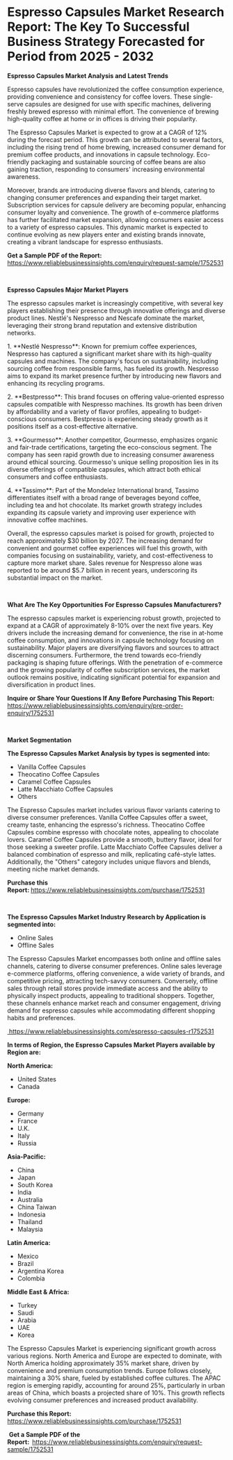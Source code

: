 <p><h1>Espresso Capsules Market Research Report: The Key To Successful Business Strategy Forecasted for Period from 2025 - 2032</h1></p><p><strong>Espresso Capsules Market Analysis and Latest Trends</strong></p>
<p><p>Espresso capsules have revolutionized the coffee consumption experience, providing convenience and consistency for coffee lovers. These single-serve capsules are designed for use with specific machines, delivering freshly brewed espresso with minimal effort. The convenience of brewing high-quality coffee at home or in offices is driving their popularity.</p><p>The Espresso Capsules Market is expected to grow at a CAGR of 12% during the forecast period. This growth can be attributed to several factors, including the rising trend of home brewing, increased consumer demand for premium coffee products, and innovations in capsule technology. Eco-friendly packaging and sustainable sourcing of coffee beans are also gaining traction, responding to consumers' increasing environmental awareness.</p><p>Moreover, brands are introducing diverse flavors and blends, catering to changing consumer preferences and expanding their target market. Subscription services for capsule delivery are becoming popular, enhancing consumer loyalty and convenience. The growth of e-commerce platforms has further facilitated market expansion, allowing consumers easier access to a variety of espresso capsules. This dynamic market is expected to continue evolving as new players enter and existing brands innovate, creating a vibrant landscape for espresso enthusiasts.</p></p>
<p><strong>Get a Sample PDF of the Report:&nbsp;</strong> <a href="https://www.reliablebusinessinsights.com/enquiry/request-sample/1752531?utm_campaign=3711&utm_medium=2&utm_source=Github&utm_content=ia&utm_term=17042025&utm_id=espresso-capsules">https://www.reliablebusinessinsights.com/enquiry/request-sample/1752531</a></p>
<p>&nbsp;</p>
<p><strong>Espresso Capsules Major Market Players</strong></p>
<p><p>The espresso capsules market is increasingly competitive, with several key players establishing their presence through innovative offerings and diverse product lines. Nestlé's Nespresso and Nescafe dominate the market, leveraging their strong brand reputation and extensive distribution networks. </p><p>1. **Nestlé Nespresso**: Known for premium coffee experiences, Nespresso has captured a significant market share with its high-quality capsules and machines. The company's focus on sustainability, including sourcing coffee from responsible farms, has fueled its growth. Nespresso aims to expand its market presence further by introducing new flavors and enhancing its recycling programs.</p><p>2. **Bestpresso**: This brand focuses on offering value-oriented espresso capsules compatible with Nespresso machines. Its growth has been driven by affordability and a variety of flavor profiles, appealing to budget-conscious consumers. Bestpresso is experiencing steady growth as it positions itself as a cost-effective alternative.</p><p>3. **Gourmesso**: Another competitor, Gourmesso, emphasizes organic and fair-trade certifications, targeting the eco-conscious segment. The company has seen rapid growth due to increasing consumer awareness around ethical sourcing. Gourmesso's unique selling proposition lies in its diverse offerings of compatible capsules, which attract both ethical consumers and coffee enthusiasts.</p><p>4. **Tassimo**: Part of the Mondelez International brand, Tassimo differentiates itself with a broad range of beverages beyond coffee, including tea and hot chocolate. Its market growth strategy includes expanding its capsule variety and improving user experience with innovative coffee machines.</p><p>Overall, the espresso capsules market is poised for growth, projected to reach approximately $30 billion by 2027. The increasing demand for convenient and gourmet coffee experiences will fuel this growth, with companies focusing on sustainability, variety, and cost-effectiveness to capture more market share. Sales revenue for Nespresso alone was reported to be around $5.7 billion in recent years, underscoring its substantial impact on the market.</p></p>
<p>&nbsp;</p>
<p><strong>What Are The Key Opportunities For Espresso Capsules Manufacturers?</strong></p>
<p><p>The espresso capsules market is experiencing robust growth, projected to expand at a CAGR of approximately 8-10% over the next five years. Key drivers include the increasing demand for convenience, the rise in at-home coffee consumption, and innovations in capsule technology focusing on sustainability. Major players are diversifying flavors and sources to attract discerning consumers. Furthermore, the trend towards eco-friendly packaging is shaping future offerings. With the penetration of e-commerce and the growing popularity of coffee subscription services, the market outlook remains positive, indicating significant potential for expansion and diversification in product lines.</p></p>
<p><strong>Inquire or Share Your Questions If Any Before Purchasing This Report:</strong> <a href="https://www.reliablebusinessinsights.com/enquiry/pre-order-enquiry/1752531?utm_campaign=3711&utm_medium=2&utm_source=Github&utm_content=ia&utm_term=17042025&utm_id=espresso-capsules">https://www.reliablebusinessinsights.com/enquiry/pre-order-enquiry/1752531</a></p>
<p>&nbsp;</p>
<p><strong>Market Segmentation</strong></p>
<p><strong>The Espresso Capsules Market Analysis by types is segmented into:</strong></p>
<p><ul><li>Vanilla Coffee Capsules</li><li>Theocatino Coffee Capsules</li><li>Caramel Coffee Capsules</li><li>Latte Macchiato Coffee Capsules</li><li>Others</li></ul></p>
<p><p>The Espresso Capsules market includes various flavor variants catering to diverse consumer preferences. Vanilla Coffee Capsules offer a sweet, creamy taste, enhancing the espresso's richness. Theocatino Coffee Capsules combine espresso with chocolate notes, appealing to chocolate lovers. Caramel Coffee Capsules provide a smooth, buttery flavor, ideal for those seeking a sweeter profile. Latte Macchiato Coffee Capsules deliver a balanced combination of espresso and milk, replicating café-style lattes. Additionally, the "Others" category includes unique flavors and blends, meeting niche market demands.</p></p>
<p><strong>Purchase this Report:&nbsp;</strong><a href="https://www.reliablebusinessinsights.com/purchase/1752531?utm_campaign=3711&utm_medium=2&utm_source=Github&utm_content=ia&utm_term=17042025&utm_id=espresso-capsules">https://www.reliablebusinessinsights.com/purchase/1752531</a></p>
<p>&nbsp;</p>
<p><strong>The Espresso Capsules Market Industry Research by Application is segmented into:</strong></p>
<p><ul><li>Online Sales</li><li>Offline Sales</li></ul></p>
<p><p>The Espresso Capsules Market encompasses both online and offline sales channels, catering to diverse consumer preferences. Online sales leverage e-commerce platforms, offering convenience, a wide variety of brands, and competitive pricing, attracting tech-savvy consumers. Conversely, offline sales through retail stores provide immediate access and the ability to physically inspect products, appealing to traditional shoppers. Together, these channels enhance market reach and consumer engagement, driving demand for espresso capsules while accommodating different shopping habits and preferences.</p></p>
<p><a href="https://www.reliablebusinessinsights.com/espresso-capsules-r1752531?utm_campaign=3711&utm_medium=2&utm_source=Github&utm_content=ia&utm_term=17042025&utm_id=espresso-capsules">&nbsp;https://www.reliablebusinessinsights.com/espresso-capsules-r1752531</a></p>
<p><strong>In terms of Region, the Espresso Capsules Market Players available by Region are:</strong></p>
<p>
    <p> <strong> North America: </strong>
        <ul>
            <li>United States</li>
            <li>Canada</li>
        </ul>
        </p> 
    <p> <strong> Europe: </strong>
        <ul>
            <li>Germany</li>
            <li>France</li>
            <li>U.K.</li>
            <li>Italy</li>
            <li>Russia</li>
        </ul>
        </p> 
    <p> <strong> Asia-Pacific: </strong>
        <ul>
            <li>China</li>
            <li>Japan</li>
            <li>South Korea</li>
            <li>India</li>
            <li>Australia</li>
            <li>China Taiwan</li>
            <li>Indonesia</li>
            <li>Thailand</li>
            <li>Malaysia</li>
        </ul>
        </p> 
    <p> <strong> Latin America: </strong>
        <ul>
            <li>Mexico</li>
            <li>Brazil</li>
            <li>Argentina Korea</li>
            <li>Colombia</li>
        </ul>
        </p> 
    <p> <strong> Middle East & Africa: </strong>
        <ul>
            <li>Turkey</li>
            <li>Saudi</li>
            <li>Arabia</li>
            <li>UAE</li>
            <li>Korea</li>
        </ul>
    </p>
    </p>
<p><p>The Espresso Capsules Market is experiencing significant growth across various regions. North America and Europe are expected to dominate, with North America holding approximately 35% market share, driven by convenience and premium consumption trends. Europe follows closely, maintaining a 30% share, fueled by established coffee cultures. The APAC region is emerging rapidly, accounting for around 25%, particularly in urban areas of China, which boasts a projected share of 10%. This growth reflects evolving consumer preferences and increased product availability.</p></p>
<p><strong>Purchase this Report: </strong><a href="https://www.reliablebusinessinsights.com/purchase/1752531?utm_campaign=3711&utm_medium=2&utm_source=Github&utm_content=ia&utm_term=17042025&utm_id=espresso-capsules">https://www.reliablebusinessinsights.com/purchase/1752531</a></p>
<p>&nbsp;<strong>Get a Sample PDF of the Report:&nbsp;&nbsp;</strong><a href="https://www.reliablebusinessinsights.com/enquiry/request-sample/1752531?utm_campaign=3711&utm_medium=2&utm_source=Github&utm_content=ia&utm_term=17042025&utm_id=espresso-capsules">https://www.reliablebusinessinsights.com/enquiry/request-sample/1752531</a></p>
<p><strong></strong></p>
<p><p></p><p></p><p></p></p>